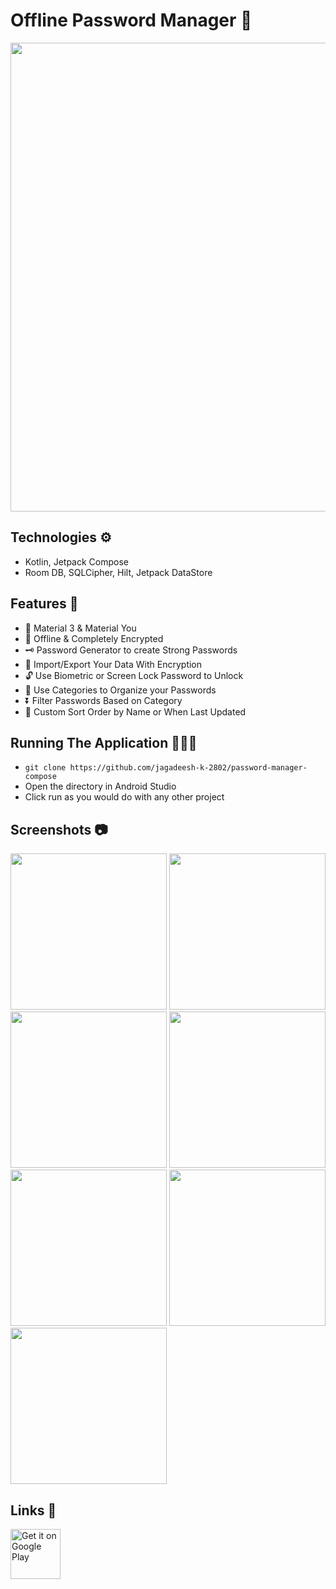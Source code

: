 # Offline Password Manager 🔑

<img src="https://github.com/jagadeesh-k-2802/password-manager-compose/assets/63912668/01014942-db1e-4f22-a5e2-1b53a8752a2d" width="750" />

## Technologies ⚙️

- Kotlin, Jetpack Compose
- Room DB, SQLCipher, Hilt, Jetpack DataStore

## Features 📲

- 🎨 Material 3 & Material You
- 🔐 Offline & Completely Encrypted 
- 🗝️ Password Generator to create Strong Passwords
- 💾 Import/Export Your Data With Encryption
- 🔓 Use Biometric or Screen Lock Password to Unlock
- 📂 Use Categories to Organize your Passwords
- ⏬ Filter Passwords Based on Category
- 📃 Custom Sort Order by Name or When Last Updated

## Running The Application 🧑🏻‍💻
- `git clone https://github.com/jagadeesh-k-2802/password-manager-compose`
- Open the directory in Android Studio
- Click run as you would do with any other project

## Screenshots 📷

<img src="https://github.com/jagadeesh-k-2802/password-manager-compose/assets/63912668/c6066462-5de1-46a5-955e-bc51c1bc32e1" width="250" />
<img src="https://github.com/jagadeesh-k-2802/password-manager-compose/assets/63912668/645f5c1a-bf9a-40a0-bd84-41b2459fafe7" width="250" />
<img src="https://github.com/jagadeesh-k-2802/password-manager-compose/assets/63912668/1c945f8b-842d-45a4-92a4-d25542693e7e" width="250" />
<img src="https://github.com/jagadeesh-k-2802/password-manager-compose/assets/63912668/c73b4806-9a9e-48dd-b24c-733ab0484895" width="250" />
<img src="https://github.com/jagadeesh-k-2802/password-manager-compose/assets/63912668/f1fdce5e-3374-4c5b-8c47-4fbdb7cc376e" width="250" />
<img src="https://github.com/jagadeesh-k-2802/password-manager-compose/assets/63912668/c09bd291-7f3a-41da-bbe2-70e2a55ae927" width="250" />
<img src="https://github.com/jagadeesh-k-2802/password-manager-compose/assets/63912668/db5fe12c-0773-496c-a38f-39a38b96f21b" width="250" />

## Links 🔗

<a href="https://play.google.com/store/apps/details?id=com.jackappsdev.password_manager" target="_blank">
    <img alt="Get it on Google Play" src="https://play.google.com/intl/en_us/badges/static/images/badges/en_badge_web_generic.png" height="80" align="middle">
</a>

